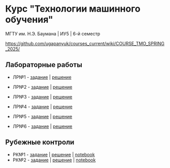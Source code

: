 # Курс "Технологии машинного обучения"

МГТУ им. Н.Э. Баумана | ИУ5 | 6-й семестр

https://github.com/ugapanyuk/courses_current/wiki/COURSE_TMO_SPRING_2025/

## Лабораторные работы

- ЛР№1 - [задание](https://github.com/ugapanyuk/courses_current/wiki/LAB_TMO__EDA_VISUALIZATION) | [решение](./lab01/)
- ЛР№2 - [задание](https://github.com/ugapanyuk/courses_current/wiki/LAB_TMO__MISSING) | [решение](./lab02/)
- ЛР№3 - [задание](https://github.com/ugapanyuk/courses_current/wiki/LAB_TMO__KNN) | [решение](./lab03/)
- ЛР№4 - [задание](https://github.com/ugapanyuk/courses_current/wiki/LAB_TMO_TREES) | [решение](./lab04/)
- ЛР№5 - [задание](https://github.com/ugapanyuk/courses_current/wiki/LAB_TMO_ENSEMBLES_1) | [решение](./lab05/)

- ЛР№6 - [задание](https://github.com/ugapanyuk/courses_current/wiki/LAB_TMO_ENSEMBLES_2) | [решение](./lab06/)

## Рубежные контроли

- РК№1 - [задание](https://github.com/ugapanyuk/courses_current/wiki/TMO_RK_1) | [решение](./rk1/) | [notebook](https://nbviewer.org/github/Yu-Leo/bmstu-iu5-tmo/blob/main/rk1/bmstu_tmo_rk1.ipynb)
- РК№2 - [задание](https://github.com/ugapanyuk/courses_current/wiki/TMO_RK_2) | [решение](./rk2/) | [notebook](https://nbviewer.org/github/Yu-Leo/bmstu-iu5-tmo/blob/main/rk2/bmstu_tmo_rk2.ipynb)
